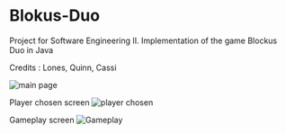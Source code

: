 # Blokus-Duo
Project for Software Engineering II. Implementation of the game Blockus Duo in Java

Credits : Lones, Quinn, Cassi

![main page](https://user-images.githubusercontent.com/71943993/174089214-149de69f-0d87-492a-baef-8669614e2b9b.png)

Player chosen screen
![player chosen](https://user-images.githubusercontent.com/71943993/174089328-56238acb-1a68-402c-95ec-aa6241678e9f.png)

Gameplay screen
![Gameplay](https://user-images.githubusercontent.com/71943993/174089614-77aa5174-7e21-44c5-914a-6aee566000b1.png)
